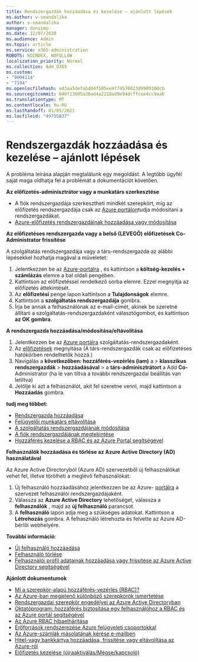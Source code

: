 ```yaml
---
title: Rendszergazdák hozzáadása és kezelése – ajánlott lépések
ms.author: v-smandalika
author: v-smandalika
manager: dansimp
ms.date: 12/07/2020
ms.audience: Admin
ms.topic: article
ms.service: o365-administration
ROBOTS: NOINDEX, NOFOLLOW
localization_priority: Normal
ms.collection: Adm_O365
ms.custom:
- "9004114"
- "7194"
ms.openlocfilehash: ed3aa5defabdd4f505ee4f74570023d990910dcb
ms.sourcegitcommit: 04bf13605a30ad4a2218ad9e94dcffcee4cc9aa6
ms.translationtype: MT
ms.contentlocale: hu-HU
ms.lasthandoff: 01/05/2021
ms.locfileid: "49755837"
---
```

# <a name="how-to-add-and-manage-administrators---recommended-steps"></a>Rendszergazdák hozzáadása és kezelése – ajánlott lépések

A probléma leírása alapján megtalálunk egy megoldást. A legtöbb ügyfél saját maga oldhatja fel a problémát a dokumentációt követően.

**Az előfizetés-adminisztrátor vagy a munkatárs szerkesztése**

- A fiók rendszergazdája szerkesztheti mindkét szerepkört, míg az előfizetés rendszergazdája csak az [Azure portálon](https://ms.portal.azure.com/#home)tudja módosítani a rendszergazdákat.
- [Azure-előfizetés rendszergazdáinak hozzáadása vagy módosítása](https://docs.microsoft.com/azure/cost-management-billing/manage/add-change-subscription-administrator)

**Az előfizetéses rendszergazda vagy a belső (LEVEGÕ) előfizetések Co-Administrator frissítése**

A szolgáltatás rendszergazdája vagy a társ-rendszergazda az alábbi lépésekkel hozhatja magával a műveletet:

1. Jelentkezzen be az [Azure-portálra](https://ms.portal.azure.com/#home) , és kattintson a **költség-kezelés + számlázás** elemre a bal oldali pengében.
2. Kattintson az előfizetéssel rendelkező sorba elemre. Ezzel megnyitja az előfizetés áttekintését.
3. Az **előfizetési** penge lapon kattintson a **Tulajdonságok** elemre. 
4. Kattintson a **szolgáltatás rendszergazdája** gombra.
5. Írja be annak a felhasználónak az e-mail-címét, akinek be szeretné állítani a szolgáltatás-rendszergazdaként választógombot, és kattintson **az OK gombra**.

**A rendszergazda hozzáadása/módosítása/eltávolítása**

1. Jelentkezzen be az [Azure portálra](https://ms.portal.azure.com/#home) szolgáltatás-rendszergazdaként.
2. Az [előfizetések](https://ms.portal.azure.com/#blade/Microsoft_Azure_Billing/SubscriptionsBlade) megnyitása (A társ-rendszergazdák csak az előfizetéses hatókörben rendelhetők hozzá.)
3. Navigálás a **következőben: hozzáférés-vezérlés (iam)** a  >  **klasszikus rendszergazdák**  >  **hozzáadásával**  >  a **társ-adminisztrátort** a Add **Co-** Administrator (ha le van tiltva a további rendszergazdai beállítás van letiltva)
4. Jelölje ki azt a felhasználót, akit fel szeretne venni, majd kattintson a **Hozzáadás** gombra.

**tudj meg többet:**
- [Rendszergazda hozzáadása](https://docs.microsoft.com/azure/role-based-access-control/classic-administrators)
- [Felügyelői munkatárs eltávolítása](https://docs.microsoft.com/azure/role-based-access-control/classic-administrators)
- [A szolgáltatás rendszergazdájának módosítása](https://docs.microsoft.com/azure/role-based-access-control/classic-administrators)
- [A fiók rendszergazdájának megtekintése](https://docs.microsoft.com/azure/role-based-access-control/classic-administrators)
- [Hozzáférés kezelése a RBAC és az Azure Portal segítségével](https://docs.microsoft.com/azure/role-based-access-control/role-assignments-portal)

**Felhasználók hozzáadása és törlése az Azure Active Directory (AD) használatával**

Az Azure Active Directoryból (Azure AD) szervezetből új felhasználókat vehet fel, illetve törölheti a meglévő felhasználókat:

1. Új felhasználó hozzáadásához jelentkezzen be az Azure- [portálra](https://ms.portal.azure.com/#home) a szervezet felhasználói rendszergazdájaként.
2. Válassza az **Azure Active Directory** lehetőséget, válassza a **felhasználók** , majd az **új felhasználó** parancsot.
3. A **felhasználó** lapon adja meg a szükséges adatokat. Kattintson a **Létrehozás** gombra. A felhasználó létrehozta és felvette az Azure AD-bérlői webhelyére.

**További információ**:

- [Új felhasználó hozzáadása](https://docs.microsoft.com/azure/active-directory/fundamentals/add-users-azure-active-directory)
- [Felhasználó törlése](https://docs.microsoft.com/azure/active-directory/fundamentals/add-users-azure-active-directory)
- [Felhasználói profil adatainak hozzáadása vagy frissítése az Azure Active Directory segítségével](https://docs.microsoft.com/azure/active-directory/fundamentals/active-directory-users-profile-azure-portal)

**Ajánlott dokumentumok**

- [Mi a szerepkör-alapú hozzáférés-vezérlés (RBAC)?](https://docs.microsoft.com/azure/role-based-access-control/overview)
- [Az Azure-ban megjelenő különböző szerepkörök ismertetése](https://docs.microsoft.com/azure/role-based-access-control/rbac-and-directory-admin-roles)
- [Rendszergazdai szerepkör engedélyei az Azure Active Directoryban](https://docs.microsoft.com/azure/active-directory/roles/permissions-reference)
- [Oktatóprogram: hozzáférés biztosítása egy felhasználóhoz a RBAC és az Azure portál segítségével](https://docs.microsoft.com/azure/role-based-access-control/quickstart-assign-role-user-portal)
- [Az Azure RBAC hibaelhárítása](https://docs.microsoft.com/azure/role-based-access-control/troubleshooting)
- [Erőforrások rendszerezése Azure felügyeleti csoportokkal](https://docs.microsoft.com/azure/governance/management-groups/overview)
- [Az Azure-számlák másolatának kérése e-mailben](https://azure.microsoft.com/en-us/blog/azure-email-invoices/)
- [Hitel-vagy bankkártya hozzáadása, frissítése vagy eltávolítása az Azure-ról](https://docs.microsoft.com/azure/cost-management-billing/manage/change-credit-card)
- [Előfizetés kezelése (újraaktiválás/Mégse/kapcsoló)](https://docs.microsoft.com/azure/cost-management-billing/manage/subscription-disabled)



